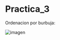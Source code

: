 # Practica_3

Ordenacion por burbuja:

![imagen](https://user-images.githubusercontent.com/54553754/118394518-7234e580-b645-11eb-8f96-d7f8b8d29238.png)
